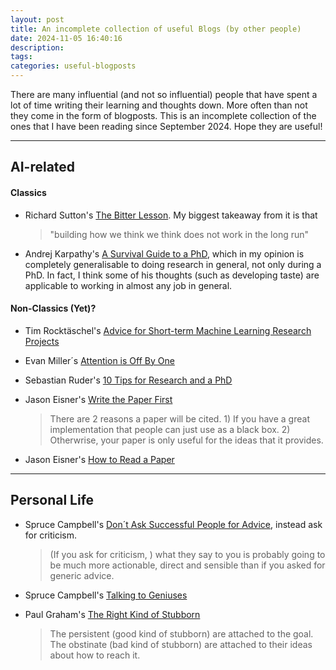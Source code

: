 ```yaml
---
layout: post
title: An incomplete collection of useful Blogs (by other people)
date: 2024-11-05 16:40:16
description:
tags:
categories: useful-blogposts
---
```


There are many influential (and not so influential) people that have spent a lot of time writing their learning and thoughts down. More often than not they come in the form of blogposts. This is an incomplete collection of the ones that I have been reading since September 2024. Hope they are useful!

<hr>

## AI-related

#### Classics

- Richard Sutton's [The Bitter Lesson](http://www.incompleteideas.net/IncIdeas/BitterLesson.html). My biggest takeaway from it is that

  > "building how we think we think does not work in the long run"

- Andrej Karpathy's [A Survival Guide to a PhD](https://karpathy.github.io/2016/09/07/phd/), which in my opinion is completely generalisable to doing research in general, not only during a PhD. In fact, I think some of his thoughts (such as developing taste) are applicable to working in almost any job in general.

#### Non-Classics (Yet)?

- Tim Rocktäschel's [Advice for Short-term Machine Learning Research Projects](https://rockt.github.io/2018/08/29/msc-advice)

- Evan Miller´s [Attention is Off By One](https://www.evanmiller.org/attention-is-off-by-one.html)

- Sebastian Ruder's [10 Tips for Research and a PhD](https://www.ruder.io/10-tips-for-research-and-a-phd/#1-read-broadly-)

- Jason Eisner's [Write the Paper First](https://www.cs.jhu.edu/~jason/advice/write-the-paper-first.html?ref=ruder.io)

  > There are 2 reasons a paper will be cited. 1) If you have a great implementation that people can just use as a black box. 2) Otherwrise, your paper is only useful for the ideas that it provides.

- Jason Eisner's [How to Read a Paper](https://www.cs.jhu.edu/~jason/advice/how-to-read-a-paper.html)

<hr>

## Personal Life

- Spruce Campbell's [Don´t Ask Successful People for Advice](https://spruce.world/blog/dont-ask-successful-people-for-advice.html), instead ask for criticism.

  > (If you ask for criticism, ) what they say to you is probably going to be much more actionable, direct and sensible than if you asked for generic advice.

- Spruce Campbell's [Talking to Geniuses](https://spruce.world/blog/talking-to-geniuses.html)

- Paul Graham's [The Right Kind of Stubborn](https://www.paulgraham.com/persistence.html#f1n)
  > The persistent (good kind of stubborn) are attached to the goal. The obstinate (bad kind of stubborn) are attached to their ideas about how to reach it.
